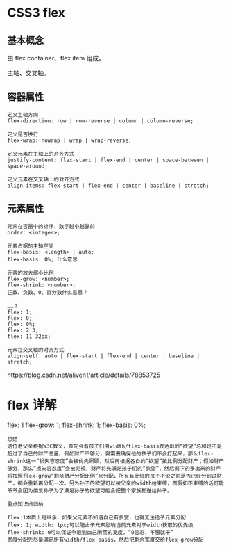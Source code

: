 
# CSS3 flex

## 基本概念
由 flex container、flex item 组成。

主轴、交叉轴。

## 容器属性

```
定义主轴方向
flex-direction: row | row-reverse | column | column-reverse;
```

```
定义是否换行
flex-wrap: nowrap | wrap | wrap-reverse;
```

```
定义元素在主轴上的对齐方式
justify-content: flex-start | flex-end | center | space-between | space-around;
```

```
定义元素在交叉轴上的对齐方式
align-items: flex-start | flex-end | center | baseline | stretch;
```

## 元素属性

```
元素在容器中的排序，数字越小越靠前
order: <integer>;
```

```
元素占据的主轴空间
flex-basis: <length> | auto;
flex-basis: 0%; 什么意思
```

```
元素的放大缩小比例
flex-grow: <number>;
flex-shrink: <number>;
正数、负数、0、百分数什么意思？
```

```
……？
flex: 1;
flex: 0;
flex: 0%;
flex: 2 3;
flex: 11 32px;
```

```
元素在交叉轴的对齐方式
align-self: auto | flex-start | flex-end | center | baseline | stretch;
```

https://blog.csdn.net/aliven1/article/details/78853725

# flex 详解

flex: 1
flex-grow: 1; flex-shrink: 1; flex-basis: 0%;

```
总结
这位老父亲根据W3C教义，首先会看孩子们用width/flex-basis表达出的“欲望”总和是不是超过了自己的财产总量。假如财产不够分，就需要确保他的孩子们不会打起来，那么flex-shrink这一“损失容忍度”会被优先照顾，然后再根据各自的“欲望”按比例分配财产；假如财产够分，那么“损失容忍度”会被无视，财产将先满足孩子们的“欲望”，然后剩下的多出来的财产将按照flex-grow“剩余财产分配比例”来分配，所有有此值的孩子不论之前是否已经分到过财产，都会重新再分配一次。另外孙子的欲望可以被父亲的width给束缚，而假如不束缚的话可能爷爷会因为偏爱孙子为了满足孙子的欲望可能会把整个家族都送给孙子。

重点知识点归纳

flex:1本质上是继承，如果父元素不知道自己有多宽，也就无法给子元素分配
flex: 1; width: 1px;可以阻止子元素影响当前元素对于width获取的优先级
flex-shrink: 0可以保证争取到自己所需的宽度，“0容忍，不服就干”
宽度分配先尽量满足所有width/flex-basis，然后把剩余宽度交给flex-grow分配
```